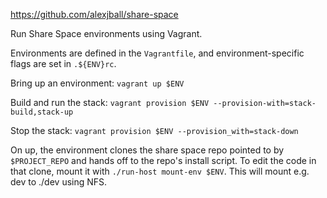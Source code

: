 https://github.com/alexjball/share-space

Run Share Space environments using Vagrant.

Environments are defined in the `Vagrantfile`, and environment-specific flags are set in `.${ENV}rc`.

Bring up an environment: `vagrant up $ENV`

Build and run the stack: `vagrant provision $ENV --provision-with=stack-build,stack-up`

Stop the stack: `vagrant provision $ENV --provision_with=stack-down`

On up, the environment clones the share space repo pointed to by `$PROJECT_REPO` and hands off
to the repo's install script. To edit the code in that clone, mount it with `./run-host mount-env $ENV`.
This will mount e.g. dev to ./dev using NFS.

